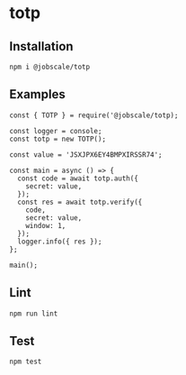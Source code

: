 # totp

## Installation

```
npm i @jobscale/totp
```

## Examples

```
const { TOTP } = require('@jobscale/totp);

const logger = console;
const totp = new TOTP();

const value = 'JSXJPX6EY4BMPXIRSSR74';

const main = async () => {
  const code = await totp.auth({
    secret: value,
  });
  const res = await totp.verify({
    code,
    secret: value,
    window: 1,
  });
  logger.info({ res });
};

main();
```

## Lint

```
npm run lint
```

## Test

```
npm test
```
